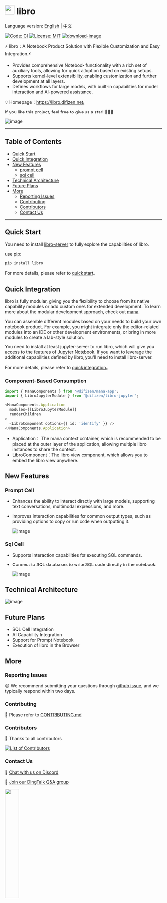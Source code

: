 # <img src="https://mdn.alipayobjects.com/huamei_hdnzbp/afts/img/A*i_UvSZTIo44AAAAAAAAAAAAADjOxAQ/original" width="30"> libro

Language version: [English](./README.md) | [中文](./README_zh.md)

[![Code: CI](https://github.com/difizen/libro/actions/workflows/ci.yml/badge.svg)](https://github.com/difizen/libro/actions/workflows/ci.yml)
[![License: MIT](https://img.shields.io/badge/License-MIT-yellow.svg)](https://opensource.org/licenses/MIT)
[![download-image](https://img.shields.io/npm/dm/@difizen/libro-core.svg)](https://www.npmjs.com/package/@difizen/libro-core)

⚡ libro：A Notebook Product Solution with Flexible Customization and Easy Integration.⚡

- Provides comprehensive Notebook functionality with a rich set of auxiliary tools, allowing for quick adoption based on existing setups.
- Supports kernel-level extensibility, enabling customization and further development at all layers.
- Defines workflows for large models, with built-in capabilities for model interaction and AI-powered assistance.

💡 Homepage：https://libro.difizen.net/

If you like this project, feel free to give us a star! 🌟🌟🌟

![image](https://mdn.alipayobjects.com/huamei_zabatk/afts/img/A*u40VR6qi_E0AAAAAAAAAAAAADvyTAQ/original)

---

## Table of Contents

- [Quick Start](#Quick-Start)
- [Quick Integration](#Quick-Integration)
- [New Features](#New-Features)
  - [prompt cell](#prompt-cell)
  - [sql cell](#sql-cell)
- [Technical Architecture](#Technical-Architecture)
- [Future Plans](#Future-Plans)
- [More](#More)
  - [Reporting Issues](#Reporting-Issues)
  - [Contributing](#Contributing)
  - [Contributors](#Contributors)
  - [Contact Us](#Contact-Us)

---

## Quick Start

You need to install [libro-server](https://github.com/difizen/libro-server) to fully explore the capabilities of libro.

use pip:

```bash
pip install libro
```

For more details, please refer to [quick start](./apps/docs/docs/quickstart/index.md)。

## Quick Integration

libro is fully modular, giving you the flexibility to choose from its native capability modules or add custom ones for extended development. To learn more about the modular development approach, check out [mana](https://github.com/difizen/mana).

You can assemble different modules based on your needs to build your own notebook product. For example, you might integrate only the editor-related modules into an IDE or other development environments, or bring in more modules to create a lab-style solution.

You need to install at least jupyter-server to run libro, which will give you access to the features of Jupyter Notebook. If you want to leverage the additional capabilities defined by libro, you'll need to install libro-server.

For more details, please refer to [quick integration](./apps/docs/docs/integration/index.md)。

### Component-Based Consumption

```typescript
import { ManaComponents } from '@difizen/mana-app';
import { LibroJupyterModule } from "@difizen/libro-jupyter";

<ManaComponents.Application
  modules={[LibroJupyterModule]}
  renderChildren
>
  <LibroComponent options={{ id: 'identify' }} />
</ManaComponents.Application>
```

- Application： The mana context container, which is recommended to be placed at the outer layer of the application, allowing multiple libro instances to share the context.
- LibroComponent：The libro view component, which allows you to embed the libro view anywhere.

## New Features

### Prompt Cell

- Enhances the ability to interact directly with large models, supporting text conversations, multimodal expressions, and more.
- Improves interaction capabilities for common output types, such as providing options to copy or run code when outputting it.

  ![image](https://mdn.alipayobjects.com/huamei_zabatk/afts/img/A*HKMaTZtNuEgAAAAAAAAAAAAADvyTAQ/original)

### Sql Cell

- Supports interaction capabilities for executing SQL commands.
- Connect to SQL databases to write SQL code directly in the notebook.

  ![image](https://mdn.alipayobjects.com/huamei_zabatk/afts/img/A*u4bWT7pHcGMAAAAAAAAAAAAADvyTAQ/original)

## Technical Architecture

![image](https://mdn.alipayobjects.com/huamei_zabatk/afts/img/A*9O3OTpz03tcAAAAAAAAAAAAADvyTAQ/original)

## Future Plans

- SQL Cell Integration
- AI Capability Integration
- Support for Prompt Notebook
- Execution of libro in the Browser

## More

### Reporting Issues

😊 We recommend submitting your questions through [github issue](https://github.com/difizen/libro/issues), and we typically respond within two days.

### Contributing

🤝 Please refer to [CONTRIBUTING.md](./CONTRIBUTING.md)

### Contributors

💪 Thanks to all contributors

<a href="https://github.com/difizen/libro/graphs/contributors">
  <img src="https://contributors-img.web.app/image?repo=difizen/libro" alt="List of Contributors"/>
</a>

### Contact Us

💬 [Chat with us on Discord](https://discord.gg/pK8X3guD)

🤗 [Join our DingTalk Q&A group](https://qr.dingtalk.com/action/joingroup?code=v1,k1,52f1gKWwsZBMrWjXHcQFlOJEQIbbrMO86Iulu3T3ePY=&_dt_no_comment=1&origin=11)

<img src="https://mdn.alipayobjects.com/huamei_zabatk/afts/img/A*oNhKSblcJfIAAAAAAAAAAAAADvyTAQ/original" width="30%">
